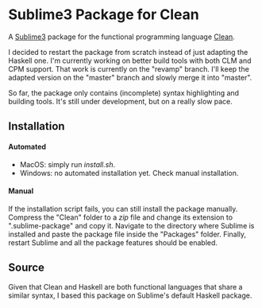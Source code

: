 # Sublime3 Package for Clean
A [Sublime3](https://www.sublimetext.com) package for the functional programming language [Clean](http://clean.cs.ru.nl/Clean).

I decided to restart the package from scratch instead of just adapting the Haskell one. I'm currently working on better build tools with both CLM and CPM support. That work is currently on the "revamp" branch. I'll keep the adapted version on the "master" branch and slowly merge it into "master".

So far, the package only contains (incomplete) syntax highlighting and building tools. It's still under development, but on a really slow pace.

Installation
-------------
#### Automated
* MacOS: simply run *install.sh*. 
* Windows: no automated installation yet. Check manual installation.

#### Manual
If the installation script fails, you can still install the package manually. Compress the "Clean" folder to a *zip* file and change its extension to ".sublime-package" and copy it. Navigate to the directory where Sublime is installed and paste the package file inside the "Packages" folder. Finally, restart Sublime and all the package features should be enabled.

Source
-------------
Given that Clean and Haskell are both functional languages that share a similar syntax, I based this package on Sublime's default Haskell package.


